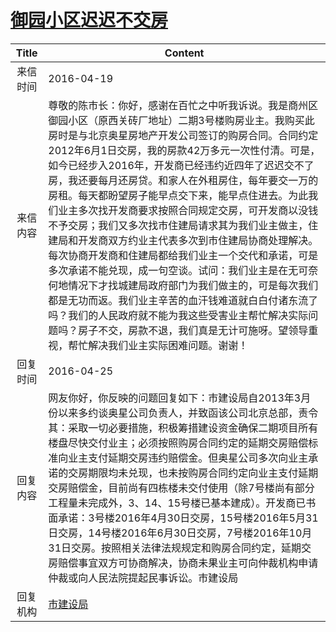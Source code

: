 # [御园小区迟迟不交房](http://www.shangluo.gov.cn/zmhd/ldxxxx.jsp?urltype=leadermail.LeaderMailContentUrl&wbtreeid=1112&leadermailid=3582)

| Title |                                                                                                                                                                                                                                 Content                                                                                                                                                                                                                                  |
|:-----:|--------------------------------------------------------------------------------------------------------------------------------------------------------------------------------------------------------------------------------------------------------------------------------------------------------------------------------------------------------------------------------------------------------------------------------------------------------------------------|
| 来信时间  | 2016-04-19                                                                                                                                                                                                                                                                                                                                                                                                                                                               |
| 来信内容  | 尊敬的陈市长：你好，感谢在百忙之中听我诉说。我是商州区御园小区（原西关砖厂地址）二期3号楼购房业主。我购买此房时是与北京奥星房地产开发公司签订的购房合同。合同约定2012年6月1日交房，我的房款42万多元一次性付清。可是，如今已经步入2016年，开发商已经违约近四年了迟迟交不了房，我还要每月还房贷。和家人在外租房住，每年要交一万的房租。每天都盼望房子能早点交下来，能早点住进去。为此我们业主多次找开发商要求按照合同规定交房，可开发商以没钱不予交房；我们又多次找市住建局请求其为我们业主做主，住建局和开发商双方约业主代表多次到市住建局协商处理解决。每次协商开发商和住建局都给我们业主一个交代和承诺，可是多次承诺不能兑现，成一句空谈。试问：我们业主是在无可奈何地情况下才找城建局政府部门为我们做主的，可是每次我们都是无功而返。我们业主辛苦的血汗钱难道就白白付诸东流了吗？我们的人民政府就不能为我这些受害业主帮忙解决实际问题吗？房子不交，房款不退，我们真是无计可施呀。望领导重视，帮忙解决我们业主实际困难问题。谢谢！ |
| 回复时间  | 2016-04-25                                                                                                                                                                                                                                                                                                                                                                                                                                                               |
| 回复内容  | 网友你好，你反映的问题回复如下：市建设局自2013年3月份以来多约谈奥星公司负责人，并致函该公司北京总部，责令其：采取一切必要措施，积极筹措建设资金确保二期项目所有楼盘尽快交付业主；必须按照购房合同约定的延期交房赔偿标准向业主支付延期交房违约赔偿金。但奥星公司多次向业主承诺的交房期限均未兑现，也未按购房合同约定向业主支付延期交房赔偿金，目前尚有四栋楼未交付使用（除7号楼尚有部分工程量未完成外，3、14、15号楼已基本建成）。开发商已书面承诺：3号楼2016年4月30日交房，15号楼2016年5月31日交房，14号楼2016年6月30日交房，7号楼2016年10月31日交房。按照相关法律法规规定和购房合同约定，延期交房赔偿事宜双方可协商解决，协商未果业主可向仲裁机构申请仲裁或向人民法院提起民事诉讼。市建设局                                                                                                    |
| 回复机构  | [市建设局](../../category/agencies/市建设局.md)                                                                                                                                                                                                                                                                                                                                                                                                                                  |
